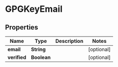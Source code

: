 
# GPGKeyEmail

## Properties
Name | Type | Description | Notes
------------ | ------------- | ------------- | -------------
**email** | **String** |  |  [optional]
**verified** | **Boolean** |  |  [optional]



